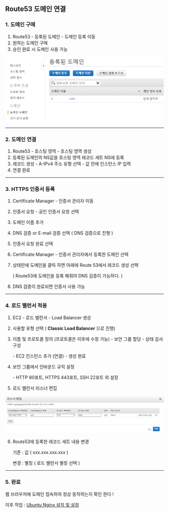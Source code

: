 ## Route53 도메인 연결

### 1. 도메인 구매

1. Route53 - 등록된 도메인 - 도메인 등록 이동
2. 원하는 도메인 구매
3. 승인 완료 시 도메인 사용 가능

![create_Image](../Img/create_domain.png)

------

### 2. 도메인 연결

1. Route53 - 호스팅 영역 - 호스팅 영역 생성
2. 등록된 도메인의 NS값을 호스팅 영역 레코드 세트 NS에 등록
3. 레코드 생성 - A-IPv4 주소 유형 선택 - 값 란에 인스턴스 IP 입력
4. 연결 완료

-----

### 3. HTTPS 인증서 등록

1. Certificate Manager - 인증서 관리자 이동

2. 인증서 요청 - 공인 인증서 요청 선택

3. 도메인 이름 추가

4. DNS 검증 or E-mail 검증 선택 ( DNS 검증으로 진행 )

5. 인증서 요청 완료 선택

6. Certificate Manager - 인증서 관리자에서 등록한 도메인 선택

7. 상태란에 도메인을 클릭 하면 아래에 Route 53에서 레코드 생성 선택

   ( Route53에 도메인을 등록 해줘야 DNS 검증이 가능하다. )

8. DNS 검증이 완료되면 인증서 사용 가능

------

### 4. 로드 밸런서 적용

1. EC2 - 로드 밸런서 - Load Balancer 생성

2. 사용할 유형 선택 ( **Classic Load Balancer** 으로 진행)

3. 이름 및 프로토콜 정의 (프로토콜은 이후에 수정 가능) - 보안 그룹 할당 - 상태 검사 구성

   \- EC2 인스턴스 추가 (연결) - 생성 완료

4. 보안 그룹에서 인바운드 규칙 설정

   \- HTTP 80포트, HTTPS 443포트, SSH 22포트 외 설정

5. 로드 밸런서 리스너 편집

![Listener](../Img/listener_edit.png)

6. Route53에 등록한 레코드 세트 내용 변경

   기존 : 값 ( xxx.xxx.xxx.xxx )

   변경 : 별칭 ( 로드 밸런서 별칭 선택 )

-----

### 5. 완료

웹 브라우저에 도메인 접속하여 정상 동작하는지 확인 한다 !

이후 작업 : [Ubuntu Nginx 설치 및 설정](/Ubuntu/ubuntu_nginx설치_및_설정.md)